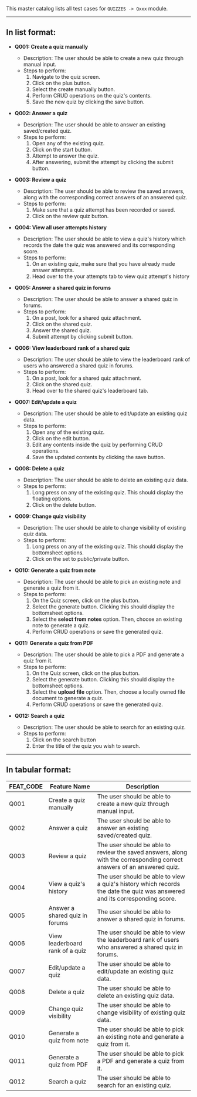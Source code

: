 This master catalog lists all test cases for `QUIZZES -> Qxxx` module.

---

## In list format:

- **Q001: Create a quiz manually**

  - Description: The user should be able to create a new quiz through manual input.
  - Steps to perform:
    1. Navigate to the quiz screen.
    2. Click on the plus button.
    3. Select the create manually button.
    4. Perform CRUD operations on the quiz's contents.
    5. Save the new quiz by clicking the save button.

- **Q002: Answer a quiz**

  - Description: The user should be able to answer an existing saved/created quiz.
  - Steps to perform:
    1. Open any of the existing quiz.
    2. Click on the start button.
    3. Attempt to answer the quiz.
    4. After answering, submit the attempt by clicking the submit button.

- **Q003: Review a quiz**

  - Description: The user should be able to review the saved answers, along with the corresponding correct answers of an answered quiz.
  - Steps to perform:
    1. Make sure that a quiz attempt has been recorded or saved.
    2. Click on the review quiz button.

- **Q004: View all user attempts history**

  - Description: The user should be able to view a quiz's history which records the date the quiz was answered and its corresponding score.
  - Steps to perform:
    1. On an existing quiz, make sure that you have already made answer attempts.
    2. Head over to the your attempts tab to view quiz attempt's history

- **Q005: Answer a shared quiz in forums**

  - Description: The user should be able to answer a shared quiz in forums.
  - Steps to perform:
    1. On a post, look for a shared quiz attachment.
    2. Click on the shared quiz.
    3. Answer the shared quiz.
    4. Submit attempt by clicking submit button.

- **Q006: View leaderboard rank of a shared quiz**

  - Description: The user should be able to view the leaderboard rank of users who answered a shared quiz in forums.
  - Steps to perform:
    1. On a post, look for a shared quiz attachment.
    2. Click on the shared quiz.
    3. Head over to the shared quiz's leaderboard tab.

- **Q007: Edit/update a quiz**

  - Description: The user should be able to edit/update an existing quiz data.
  - Steps to perform:
    1. Open any of the existing quiz.
    2. Click on the edit button.
    3. Edit any contents inside the quiz by performing CRUD operations.
    4. Save the updated contents by clicking the save button.

- **Q008: Delete a quiz**

  - Description: The user should be able to delete an existing quiz data.
  - Steps to perform:
    1. Long press on any of the existing quiz. This should display the floating options.
    2. Click on the delete button.

- **Q009: Change quiz visibility**

  - Description: The user should be able to change visibility of existing quiz data.
  - Steps to perform:
    1. Long press on any of the existing quiz. This should display the bottomsheet options.
    2. Click on the set to public/private button.

- **Q010: Generate a quiz from note**

  - Description: The user should be able to pick an existing note and generate a quiz from it.
  - Steps to perform:
    1. On the Quiz screen, click on the plus button.
    2. Select the generate button. Clicking this should display the bottomsheet options.
    3. Select the **select from notes** option. Then, choose an existing note to generate a quiz.
    4. Perform CRUD operations or save the generated quiz.

- **Q011: Generate a quiz from PDF**

  - Description: The user should be able to pick a PDF and generate a quiz from it.
  - Steps to perform:
    1. On the Quiz screen, click on the plus button.
    2. Select the generate button. Clicking this should display the bottomsheet options.
    3. Select the **upload file** option. Then, choose a locally owned file document to generate a quiz.
    4. Perform CRUD operations or save the generated quiz.

- **Q012: Search a quiz**
  - Description: The user should be able to search for an existing quiz.
  - Steps to perform:
    1. Click on the search button
    2. Enter the title of the quiz you wish to search.

---

## In tabular format:

| FEAT_CODE | Feature Name                    | Description                                                                                                                |
| --------- | ------------------------------- | -------------------------------------------------------------------------------------------------------------------------- |
| Q001      | Create a quiz manually          | The user should be able to create a new quiz through manual input.                                                         |
| Q002      | Answer a quiz                   | The user should be able to answer an existing saved/created quiz.                                                          |
| Q003      | Review a quiz                   | The user should be able to review the saved answers, along with the corresponding correct answers of an answered quiz.     |
| Q004      | View a quiz's history           | The user should be able to view a quiz's history which records the date the quiz was answered and its corresponding score. |
| Q005      | Answer a shared quiz in forums  | The user should be able to answer a shared quiz in forums.                                                                 |
| Q006      | View leaderboard rank of a quiz | The user should be able to view the leaderboard rank of users who answered a shared quiz in forums.                        |
| Q007      | Edit/update a quiz              | The user should be able to edit/update an existing quiz data.                                                              |
| Q008      | Delete a quiz                   | The user should be able to delete an existing quiz data.                                                                   |
| Q009      | Change quiz visibility          | The user should be able to change visibility of existing quiz data.                                                        |
| Q010      | Generate a quiz from note       | The user should be able to pick an existing note and generate a quiz from it.                                              |
| Q011      | Generate a quiz from PDF        | The user should be able to pick a PDF and generate a quiz from it.                                                         |
| Q012      | Search a quiz                   | The user should be able to search for an existing quiz.                                                                    |
